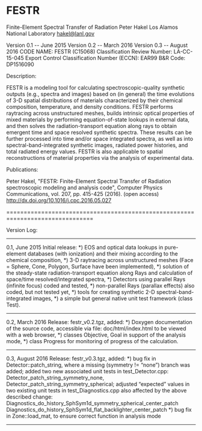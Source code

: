 # FESTR
Finite-Element Spectral Transfer of Radiation
Peter Hakel
Los Alamos National Laboratory
hakel@lanl.gov

Version 0.1 -- June 2015
Version 0.2 -- March 2016
Version 0.3 -- August 2016
CODE NAME:  FESTR (C15068)
Classification Review Number: LA-CC-15-045
Export Control Classification Number (ECCN): EAR99
B&R Code:  DP1516090

Description:

FESTR is a modeling tool for calculating spectroscopic-quality synthetic
outputs (e.g., spectra and images) based on (in general) the time evolutions
of 3-D spatial distributions of materials characterized by their chemical
composition, temperature, and density conditions. FESTR performs raytracing
across unstructured meshes, builds intrinsic optical properties of mixed
materials by performing equation-of-state lookups in external data, and then
solves the radiation-transport equation along rays to obtain emergent time and
space resolved synthetic spectra. These results can be further processed into
time and/or space integrated spectra, as well as into spectral-band-integrated
synthetic images, radiated power histories, and total radiated energy values.
FESTR is also applicable to spatial reconstructions of material properties via
the analysis of experimental data.

Publications:

Peter Hakel,
"FESTR: Finite-Element Spectral Transfer of Radiation spectroscopic modeling
 and analysis code",
Computer Physics Communications, vol. 207, pp. 415-425 (2016). (open access)
http://dx.doi.org/10.1016/j.cpc.2016.05.027

===============================================================================


Version Log:

-------------------------------------------------------------------------------

0.1, June 2015
     Initial release:
     *) EOS and optical data lookups in pure-element databases (with
        ionization) and their mixing according to the chemical composition,
     *) 3-D raytracing across unstructured meshes
        (Face = Sphere, Cone, Polygon, Surface have been implemented),
     *) solution of the steady-state radiation-transport equation along Rays
        and calculation of space/time resolved/integrated spectra,
     *) Detectors using parallel Rays (infinite focus) coded and tested,
     *) non-parallel Rays (parallax effects) also coded, but not tested yet,
     *) tools for creating synthetic 2-D spectral-band-integrated images,
     *) a simple but general native unit test framework (class Test).

-------------------------------------------------------------------------------

0.2, March 2016
     Release: festr_v0.2.tgz, added:
     *) Doxygen documentation of the source code, accessible via file:
        doc/html/index.html to be viewed with a web browser,
     *) classes Objective, Goal in support of the analysis mode,
     *) class Progress for monitoring of progress of the calculation.

-------------------------------------------------------------------------------

0.3, August 2016
     Release: festr_v0.3.tgz, added:
     *) bug fix in Detector::patch_string, where a missing (symmetry != “none”)
        branch was added;
        added two new associated unit tests in test_Detector.cpp:
        Detector_patch_string_symmetry_none,
        Detector_patch_string_symmetry_spherical;
        adjusted “expected” values in two existing unit tests in
        test_Diagnostics.cpp also affected by the above described change:
        Diagnostics_do_history_SphSym1d_symmetry_spherical_center_patch
        Diagnostics_do_history_SphSym1d_flat_backlighter_center_patch
     *) bug fix in Zone::load_mat, to ensure correct function in analysis mode

-------------------------------------------------------------------------------
